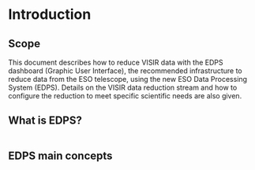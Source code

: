 # Introduction

## Scope

This document describes how to reduce VISIR data with the EDPS dashboard (Graphic User
Interface), the recommended infrastructure to reduce data from the ESO
telescope, using the new ESO Data Processing System (EDPS).
Details on the VISIR data reduction stream and how to configure the reduction to meet 
specific scientific needs are also given.



## What is EDPS?

```{include} ../common/what_is_edps.md
```

## EDPS main concepts

```{include} ../common/main_concepts.md
```